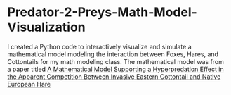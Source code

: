 # Predator-2-Preys-Math-Model-Visualization
I created a Python code to interactively visualize and simulate a mathematical model modeling the interaction between Foxes, Hares, and Cottontails for my math modeling class. The mathematical model was from a paper titled [A Mathematical Model Supporting a Hyperpredation Effect in the Apparent Competition Between Invasive Eastern Cottontail and Native European Hare](https://www.researchgate.net/publication/350440827_A_Mathematical_Model_Supporting_a_Hyperpredation_Effect_in_the_Apparent_Competition_Between_Invasive_Eastern_Cottontail_and_Native_European_Hare)
